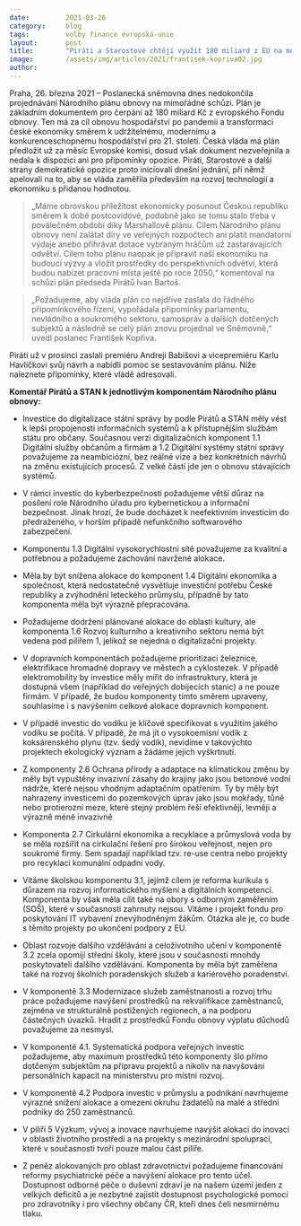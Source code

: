 ```yaml
---
date:         2021-03-26
category:     blog
tags:         volby finance evropská-unie
layout:       post
title:        "Piráti a Starostové chtějí využít 180 miliard z EU na modernizaci ekonomiky. Vláda selhává v přípravě Národního plánu obnovy, který má odevzdat již za měsíc"
image:        /assets/img/articles/2021/frantisek-kopriva02.jpg
author:       
---
```





Praha, 26. března 2021 – Poslanecká sněmovna dnes nedokončila projednávání Národního plánu obnovy na mimořádné schůzi. Plán je základním dokumentem pro čerpání až 180 miliard Kč z evropského Fondu obnovy. Ten má za cíl obnovu hospodářství po pandemii a transformaci české ekonomiky směrem k udržitelnému, modernímu a konkurenceschopnému hospodářství pro 21. století. Česká vláda má plán předložit už za měsíc Evropské komisi, dosud však dokument nezveřejnila a nedala k dispozici ani pro připomínky opozice. Piráti, Starostové a další strany demokratické opozice proto iniciovali dnešní jednání, při němž apelovali na to, aby se vláda zaměřila především na rozvoj technologií a ekonomiku s přidanou hodnotou.

> „Máme obrovskou příležitost ekonomicky posunout Českou republiku směrem k době postcovidové, podobně jako se tomu stalo třeba v poválečném období díky Marshallově plánu. Cílem Národního plánu obnovy není zalátat díry ve veřejných rozpočtech ani platit mandatorní výdaje anebo přihrávat dotace vybraným hráčům už zastarávajících odvětví. Cílem toho plánu naopak je připravit naši ekonomiku na budoucí výzvy a vložit prostředky do perspektivních odvětví, která budou nabízet pracovní místa ještě po roce 2050,“ komentoval na schůzi plán předseda Pirátů Ivan Bartoš.

> „Požadujeme, aby vláda plán co nejdříve zaslala do řádného připomínkového řízení, vypořádala připomínky parlamentu, nevládního a soukromého sektoru, samospráv a dalších dotčených subjektů a následně se celý plán znovu projednal ve Sněmovně,“ uvedl poslanec František Kopřiva.

Piráti už v prosinci zaslali premiéru Andreji Babišovi a vicepremiéru Karlu Havlíčkovi svůj návrh a nabídli pomoc se sestavováním plánu. Níže naleznete připomínky, které vládě adresovali.


**Komentář Pirátů a STAN k jednotlivým komponentám Národního plánu obnovy:**

* Investice do digitalizace státní správy by podle Pirátů a STAN měly vést k lepší propojenosti informačních systémů a k přístupnějším službám státu pro občany. Současnou verzi digitalizačních komponent 1.1 Digitální služby občanům a firmám a 1.2 Digitální systémy státní správy považujeme za neambiciózní, bez reálné vize a bez konkrétních návrhů na změnu existujících procesů. Z velké části jde jen o obnovu stávajících systémů.

* V rámci investic do kyberbezpečnosti požadujeme větší důraz na posílení role Národního úřadu pro kybernetickou a informační bezpečnost. Jinak hrozí, že bude docházet k neefektivním investicím do předraženého, v horším případě nefunkčního softwarového zabezpečení.

* Komponentu 1.3 Digitální vysokorychlostní sítě považujeme za kvalitní a potřebnou a požadujeme zachování navržené alokace.

* Měla by být snížena alokace do komponent 1.4 Digitální ekonomika a společnost, která nedostatečně vysvětluje investiční potřebu České republiky a zvýhodnění leteckého průmyslu, případně by tato komponenta měla být výrazně přepracována.

* Požadujeme dodržení plánované alokace do oblasti kultury, ale komponenta 1.6 Rozvoj kulturního a kreativního sektoru nemá být vedena pod pilířem 1, jelikož se nejedná o digitalizační projekty.

* V dopravních komponentách požadujeme prioritizaci železnice, elektrifikace hromadné dopravy ve městech a cyklostezek. V případě elektromobility by investice měly mířit do infrastruktury, která je dostupná všem (například do veřejných dobíjecích stanic) a ne pouze firmám. V případě, že budou komponenty tímto směrem upraveny, souhlasíme i s navýšením celkové alokace dopravních komponent.

* V případě investic do vodíku je klíčové specifikovat s využitím jakého vodíku se počítá. V případě, že má jít o vysokoemisní vodík z koksárenského plynu (tzv. šedý vodík), nevidíme v takovýchto projektech ekologický význam a žádáme jejich vyškrtnutí.

* Z komponenty 2.6 Ochrana přírody a adaptace na klimatickou změnu by měly být vypuštěny invazivní zásahy do krajiny jako jsou betonové vodní nádrže, které nejsou vhodným adaptačním opatřením. Ty by měly být nahrazeny investicemi do pozemkových úprav jako jsou mokřady, tůně nebo protierozní meze, které stejný problém řeší efektivněji, levněji a výrazně méně invazivně

* Komponenta 2.7 Cirkulární ekonomika a recyklace a průmyslová voda by se měla rozšířit na cirkulační řešení pro širokou veřejnost, nejen pro soukromé firmy. Sem spadají například tzv. re-use centra nebo projekty pro recyklaci komunální odpadní vody.

* Vítáme školskou komponentu 3.1, jejímž cílem je reforma kurikula s důrazem na rozvoj informatického myšlení a digitálních kompetencí. Komponenta by však měla cílit také na obory s odborným zaměřením (SOŠ), které v současnosti zahrnuty nejsou. Vítáme i projekt fondu pro poskytování IT vybavení znevýhodněným žákům. Otázka ale je, co bude s těmito projekty po ukončení podpory z EU.

* Oblast rozvoje dalšího vzdělávání a celoživotního učení v komponentě 3.2 zcela opomíjí střední školy, které jsou v současnosti mnohdy poskytovateli dalšího vzdělávání. Komponenta by měla být zaměřena také na rozvoj školních poradenských služeb a kariérového poradenství.

* V komponentě 3.3 Modernizace služeb zaměstnanosti a rozvoj trhu práce požadujeme navýšení prostředků na rekvalifikace zaměstnanců, zejména ve strukturálně postižených regionech, a na podporu částečných úvazků. Hradit z prostředků Fondu obnovy výplatu důchodů považujeme za nesmysl.

* V komponentě 4.1. Systematická podpora veřejných investic požadujeme, aby maximum prostředků této komponenty šlo přímo dotčeným subjektům na přípravu projektů a nikoliv na navyšování personálních kapacit na ministerstvu pro místní rozvoj.

* V komponentě 4.2 Podpora investic v průmyslu a podnikání navrhujeme výrazné snížení alokace a omezení okruhu žadatelů na malé a střední podniky do 250 zaměstnanců.

* V pilíři 5 Výzkum, vývoj a inovace navrhujeme navýšit alokaci do inovací v oblasti životního prostředí a na projekty s mezinárodní spoluprací, které v současnosti tvoří pouze malou část pilíře.

* Z peněz alokovaných pro oblast zdravotnictví požadujeme financování reformy psychiatrické péče a navýšení alokace pro tento účel. Dostupnost odborné péče o duševní zdraví je na našem území jeden z velkých deficitů a je nezbytné zajistit dostupnost psychologické pomoci pro zdravotníky i pro všechny občany ČR, kteří dnes čelí nesmírnému tlaku.
